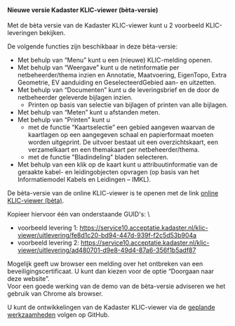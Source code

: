 ﻿#### Nieuwe versie Kadaster KLIC-viewer (bèta-versie)

Met de bèta versie van de Kadaster KLIC-viewer kunt u 2 voorbeeld KLIC-leveringen bekijken.

De volgende functies zijn beschikbaar in deze bèta-versie:
* Met behulp van “Menu” kunt u een (nieuwe) KLIC-melding openen.
* Met behulp van “Weergave” kunt u de netinformatie per netbeheerder/thema inzien en Annotatie, Maatvoering, EigenTopo, Extra Geometrie, EV aanduiding en GeselecteerdGebied aan- en uitzetten.
* Met behulp van “Documenten” kunt u de leveringsbrief en de door de netbeheerder geleverde bijlagen inzien.
  - Printen op basis van selectie van bijlagen of printen van alle bijlagen.
* Met behulp van “Meten” kunt u afstanden meten.
* Met behulp van “Printen” kunt u
  - met de functie “Kaartselectie” een gebied aangeven waarvan de kaartlagen op een aangegeven schaal en papierformaat moeten worden uitgeprint. De uitvoer bestaat uit een overzichtskaart, een verzamelkaart en een themakaart per netbeheerder/thema.
  - met de functie "Bladindeling" bladen selecteren.
* Met behulp van een klik op de kaart kunt u attribuutinformatie van de geraakte kabel- en leidingobjecten opvragen (op basis van het Informatiemodel Kabels en Leidingen – IMKL).


De bèta-versie van de online KLIC-viewer is te openen met de link [online KLIC-viewer (bèta)](https://www.acceptatie.klicviewer.nl/klic-viewer/).

Kopieer hiervoor één van onderstaande GUID's:  \
* voorbeeld levering 1: https://service10.acceptatie.kadaster.nl/klic-viewer/uitlevering/fe8d1c20-bd94-447d-939f-f2c5d53b904a
* voorbeeld levering 2: https://service10.acceptatie.kadaster.nl/klic-viewer/uitlevering/ad480701-d9e8-49d4-87a6-356f1b5adf87

Mogelijk geeft uw browser een melding over het ontbreken van een beveiligingscertificaat. U kunt dan kiezen voor de optie “Doorgaan naar deze website”.  \
Voor een goede werking van de demo van de bèta-versie adviseren we het gebruik van Chrome als browser.


U kunt de ontwikkelingen van de Kadaster KLIC-viewer via de [geplande werkzaamheden](https://github.com/kadaster/klic-win/blob/master/KLIC%20-%20Geplande%20werkzaamheden.md) volgen op GitHub.

